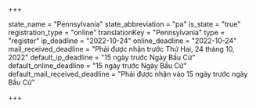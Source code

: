 +++

state_name = "Pennsylvania"
state_abbreviation = "pa"
is_state = "true"
registration_type = "online"
translationKey = "Pennsylvania"
type = "register"
ip_deadline = "2022-10-24"
online_deadline = "2022-10-24"
mail_received_deadline = "Phải được nhận trước Thứ Hai, 24 tháng 10, 2022"
default_ip_deadline = "15 ngày trước Ngày Bầu Cử"
default_online_deadline = "15 ngày trước Ngày Bầu Cử"
default_mail_received_deadline = "Phải được nhận vào 15 ngày trước ngày Bầu Cử"

+++